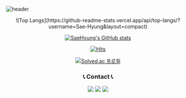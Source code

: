 ![header](https://capsule-render.vercel.app/api?type=rounded&color=timeGradient&text=Welcome%20to%20Sae-Hyung's%20GitHub%20👋&animation=twinkling&fontSize=40&fontAlignY=50&fontAlign=50&height=180) 

<div align="center">  ![Top Langs](https://github-readme-stats.vercel.app/api/top-langs/?username=Sae-Hyung&layout=compact)

[![SaeHyung's GitHub stats](https://github-readme-stats.vercel.app/api?username=Sae-Hyung)](https://github.com/Sae-Hyung/github-readme-stats)

[![Hits](https://hits.seeyoufarm.com/api/count/incr/badge.svg?url=https%3A%2F%2Fgithub.com%2FSae-Hyung&count_bg=%233D95C8&title_bg=%23555555&icon=&icon_color=%23E7E7E7&title=hits&edge_flat=true)](https://github.com/Sae-Hyung)

[![Solved.ac
프로필](http://mazassumnida.wtf/api/generate_badge?boj=vitamin1996)](https://solved.ac/vitamin1996) </div>

<h3 align="center">📞 Contact 📞</h3> 

<div align="center"> <a href="mailto:vitamin9011@gmail.com" target="_blank"><img src="https://img.shields.io/badge/Gmail-EA4335?style=for-the-badge&logo=Gmail&logoColor=white"></a> <a href="https://open.kakao.com/o/sdAbnshg"><img src="https://img.shields.io/badge/KakaoTalk-FFCD00?style=for-the-badge&logoColor=black&logo=KakaoTalk"></a> <a href="https://www.instagram.com/sxx_hxuxx"><img src="https://img.shields.io/badge/Instagram-E4405F?style=for-the-badge&logo=Instagram&logoColor=white"></a> </div>

